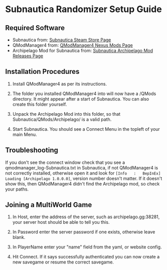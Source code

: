 # Subnautica Randomizer Setup Guide

## Required Software

- Subnautica from: [Subnautica Steam Store Page](https://store.steampowered.com/app/264710/Subnautica/)
- QModManager4 from: [QModManager4 Nexus Mods Page](https://www.nexusmods.com/subnautica/mods/201)
- Archipelago Mod for Subnautica
  from: [Subnautica Archipelago Mod Releases Page](https://github.com/Berserker66/ArchipelagoSubnauticaModSrc/releases)

## Installation Procedures

1. Install QModManager4 as per its instructions.

2. The folder you installed QModManager4 into will now have a /QMods directory. It might appear after a start of
   Subnautica. You can also create this folder yourself.

3. Unpack the Archipelago Mod into this folder, so that Subnautica/QMods/Archipelago/ is a valid path.

4. Start Subnautica. You should see a Connect Menu in the topleft of your main Menu.

## Troubleshooting

If you don't see the connect window check that you see a qmodmanager_log-Subnautica.txt in Subnautica, if not
QModManager4 is not correctly installed, otherwise open it and look
for `[Info   :   BepInEx] Loading [Archipelago 1.0.0.0]`, version number doesn't matter. If it doesn't show this, then
QModManager4 didn't find the Archipelago mod, so check your paths.

## Joining a MultiWorld Game

1. In Host, enter the address of the server, such as archipelago.gg:38281, your server host should be able to tell you
   this.

2. In Password enter the server password if one exists, otherwise leave blank.

3. In PlayerName enter your "name" field from the yaml, or website config.

4. Hit Connect. If it says successfully authenticated you can now create a new savegame or resume the correct savegame.